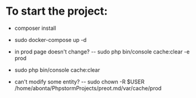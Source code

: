# To start the project:

- composer install
- sudo docker-compose up -d


- in prod page doesn't change? -- sudo php bin/console cache:clear -e prod
- sudo php bin/console cache:clear  
- can't modify some entity? -- sudo chown -R $USER /home/abonta/PhpstormProjects/preot.md/var/cache/prod
